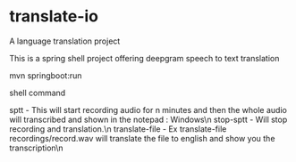 # translate-io
A language translation project

This is a spring shell project offering deepgram speech to text translation

mvn springboot:run

shell command

sptt <time> - This will start recording audio for n minutes and then the whole audio will transcribed and shown in the notepad : Windows\n
stop-sptt <id> - Will stop recording and translation.\n
translate-file <file> - Ex translate-file recordings/record.wav will translate the file to english and show you the transcription\n
